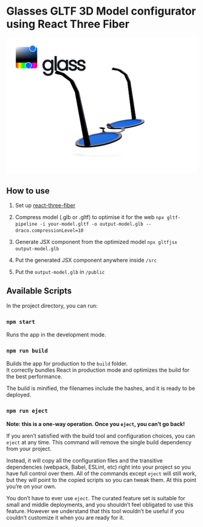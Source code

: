 # Glasses GLTF 3D Model configurator using React Three Fiber

![](glasses.png)

## How to use

1. Set up [react-three-fiber](https://github.com/pmndrs/react-three-fiber)

2. Compress model (.glb or .gltf) to optimise it for the web
   `npx gltf-pipeline -i your-model.gltf -o output-model.glb --draco.compressionLevel=10`

3. Generate JSX component from the optimized model
   `npx gltfjsx output-model.glb`

4. Put the generated JSX component anywhere inside `/src`

5. Put the `output-model.glb` in `/public`

## Available Scripts

In the project directory, you can run:

### `npm start`

Runs the app in the development mode.

### `npm run build`

Builds the app for production to the `build` folder.\
It correctly bundles React in production mode and optimizes the build for the best performance.

The build is minified, the filenames include the hashes, and it is ready to be deployed.

### `npm run eject`

**Note: this is a one-way operation. Once you `eject`, you can’t go back!**

If you aren’t satisfied with the build tool and configuration choices, you can `eject` at any time. This command will remove the single build dependency from your project.

Instead, it will copy all the configuration files and the transitive dependencies (webpack, Babel, ESLint, etc) right into your project so you have full control over them. All of the commands except `eject` will still work, but they will point to the copied scripts so you can tweak them. At this point you’re on your own.

You don’t have to ever use `eject`. The curated feature set is suitable for small and middle deployments, and you shouldn’t feel obligated to use this feature. However we understand that this tool wouldn’t be useful if you couldn’t customize it when you are ready for it.
